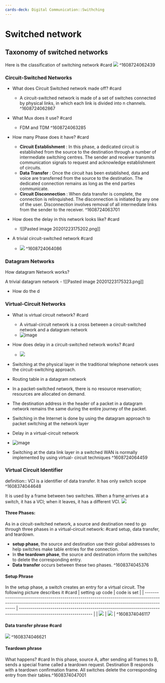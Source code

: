 ```yaml
---
cards-deck: Digital Communication::Swithching
---
```

# Switched network
## Taxonomy of switched networks
Here is the classification of switching network #card 
![](https://storage.googleapis.com/polar-32b0f.appspot.com/image/12eXTdmNQGZVC33JAQe4bEUmitii6kfwk6rr2vXD.png)
^1608724062439

### Circuit-Switched Networks
- What does Circuit Switched network made off? #card 
	- A circuit-switched network is made of a set of switches connected by physical links, in which each link is divided into n channels.
^1608724062867

- What Mux does it use? #card 
	- FDM and TDM
^1608724063285

- How many Phase does it have? #card
	-  **Circuit Establishment** : In this phase, a dedicated circuit is established from the source to the destination through a number of intermediate switching centres. The sender and receiver transmits communication signals to request and acknowledge establishment of circuits.
	- **Data Transfer** : Once the circuit has been established, data and voice are transferred from the source to the destination. The dedicated connection remains as long as the end parties communicate.
	- **Circuit Disconnection** : When data transfer is complete, the connection is relinquished. The disconnection is initiated by any one of the user. Disconnection involves removal of all intermediate links from the sender to the receiver.
^1608724063701

- How does the delay in this network looks like? #card 
	- ![[Pasted image 20201223175202.png]]

- A trivial circuit-switched network #card 
	- ![]( https://storage.googleapis.com/polar-32b0f.appspot.com/image/12frXNQQsRpaoAe1fi4Zae6a7ns452r2LLfD76RX.png)
^1608724064086


### Datagram Networks
How datagram Network works? 

A trivial datagram network -
![[Pasted image 20201223175323.png]]

- How do the d


### Virtual-Circuit Networks
- What is virtual circuit network? #card 
	- A virtual-circuit network is a cross between a circuit-switched network and a datagram network
	- ![image](https://storage.googleapis.com/polar-32b0f.appspot.com/image/1yToWpGXUDS5MoLJwDQpNgr5tAFmRotNqJS7r5Kb.png)

-  How does delay in a circuit-switched network works? #card 
	- ![]( https://storage.googleapis.com/polar-32b0f.appspot.com/image/12TMMuJiQb7MvGnQtY4UR2vFyjWiJDc1NG4i9DGb.png)


- Switching at the physical layer in the traditional telephone network uses the circuit-switching approach.
- Routing table in a datagram network
- In a   packet-switched   network,   there      is   no resource  reservation;  resources  are  allocated  on demand.
- The destination address in the header of a packet in a datagram network remains the same during the entire journey of the packet.
- Switching in the Internet is done by using the datagram approach to packet switching at the network layer
- Delay in a virtual-circuit network
- ![image](https://storage.googleapis.com/polar-32b0f.appspot.com/image/1LKFLQMy5u8oJQxBKB3EFzZN9oKiqday9Qut5Df5.png)
- Switching at the data link layer in a switched WAN is normally implemented by using virtual- circuit techniques
^1608724064459


### Virtual Circuit Identifier
definition:: VCI is a identifier of data transfer. It has only switch scope
^1608374044648

It is used by a frame between two switches. When a frame arrives at a switch, it has a VCI; when it leaves, it has a different VCI.
![](http://www.myreadingroom.co.in/images/stories/docs/dcn/Virtual%20Circuit%20Network_identifier.JPG)

#### Three Phases:

As in a circuit-switched network, a source and destination need to go through three phases in a virtual-circuit network: #card 
setup, data transfer, and teardown.  
- **setup phase**, the source and destination use their global addresses to help switches make table entries for the connection.
- In **the teardown phase**, the source and destination inform the switches to delete the corresponding entry.
- **Data transfer** occurs between these two phases.
^1608374045376


#### Setup Phrase
In the setup phase, a switch creates an entry for a virtual circuit. The following picture describes it #card
| setting up code                                                                                                                                                          | code is set                                                                                                         |
| ------------------------------------------------------------------------------------------------------------------------------------------------------------------------ | ------------------------------------------------------------------------------------------------------------------- |
| ![](https://2.bp.blogspot.com/-4jjw7rU8EnE/WHTH-soKoQI/AAAAAAAACis/wuLmQtqn8704L4o6DqU7aiUnfrUZd5LywCLcB/s1600/Setup%2Brequest%2Bin%2Ba%2Bvirtual-circuit%2Bnetwork.JPG) | ![](http://www.myreadingroom.co.in/images/stories/docs/dcn/Virtual%20Circuit%20Network_Data%20Transfer%20setup.JPG) |
^1608374046117

#### Data transfer phrase #card 
![](https://3.bp.blogspot.com/-Tl-marV0JTM/WHTIUYrhPkI/AAAAAAAACi4/EWqR1cmsov4nbX9HM1JJHT_BeqRT2SKagCLcB/s1600/Source-to-destination%2Bdata%2Btransfer%2Bin%2Ba%2Bvirtual-circuit%2Bnetwork.JPG)
^1608374046621

#### Teardown phrase
What happens? #card
In this phase, source A, after sending all frames to B, sends a special frame called a teardown request. Destination B responds with a teardown confirmation frame. All switches delete the corresponding entry from their tables.^1608374047001
